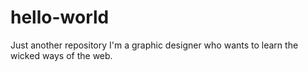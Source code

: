 # hello-world
Just another repository
I'm a graphic designer who wants to learn the wicked ways of the web.
 
